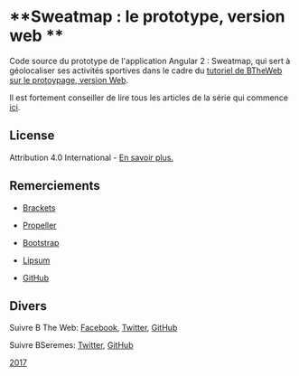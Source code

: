 # **Sweatmap : le prototype, version web **

Code source du prototype de l'application Angular 2 : Sweatmap, qui sert à géolocaliser ses activités sportives dans le cadre du [tutoriel de BTheWeb sur le protoypage, version Web]().

Il est fortement conseiller de lire tous les articles de la série qui commence [ici](https://btheweb.blog/2017/03/20/sweatmap-0-realiser-une-application-angular-2/).

## License

Attribution 4.0 International - [En savoir plus.](http://creativecommons.org/licenses/by/4.0/)

## Remerciements

*   [Brackets](http://brackets.io/)

*   [Propeller](http://propeller.in/)

*   [Bootstrap](http://getbootstrap.com/)

*   [Lipsum](http://fr.lipsum.com/)

*   [GitHub](https://github.com)

## Divers

Suivre B The Web: [Facebook](https://www.facebook.com/btheweb/), [Twitter](https://twitter.com/btheweb), [GitHub](https://github.com/btheweb)

Suivre BSeremes: [Twitter](https://twitter.com/bseremes), [GitHub](https://github.com/bseremes)


[2017](https://btheweb.blog/)


